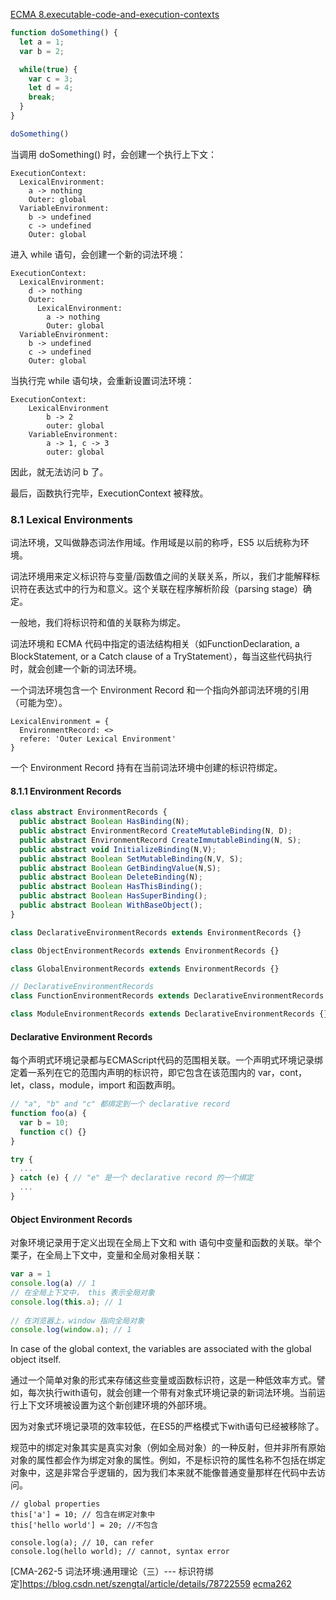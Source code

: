 [ECMA 8.executable-code-and-execution-contexts](https://www.ecma-international.org/ecma-262/6.0/#sec-executable-code-and-execution-contexts)

````js
function doSomething() {
  let a = 1;
  var b = 2;

  while(true) {
    var c = 3;
    let d = 4;
    break;
  }
}

doSomething()
````
当调用 doSomething() 时，会创建一个执行上下文：
````
ExecutionContext:
  LexicalEnvironment:
    a -> nothing
    Outer: global
  VariableEnvironment:
    b -> undefined
    c -> undefined
    Outer: global

````
进入 while 语句，会创建一个新的词法环境：
````
ExecutionContext:
  LexicalEnvironment:
    d -> nothing
    Outer: 
      LexicalEnvironment:
        a -> nothing
        Outer: global
  VariableEnvironment:
    b -> undefined
    c -> undefined
    Outer: global
````
当执行完 while 语句块，会重新设置词法环境：
````
ExecutionContext:
    LexicalEnvironment
        b -> 2
        outer: global
    VariableEnvironment:
        a -> 1, c -> 3
        outer: global
````
因此，就无法访问 b 了。

最后，函数执行完毕，ExecutionContext 被释放。

### 8.1 Lexical Environments
词法环境，又叫做静态词法作用域。作用域是以前的称呼，ES5 以后统称为环境。

词法环境用来定义标识符与变量/函数值之间的关联关系，所以，我们才能解释标识符在表达式中的行为和意义。这个关联在程序解析阶段（parsing stage）确定。

一般地，我们将标识符和值的关联称为绑定。

词法环境和 ECMA 代码中指定的语法结构相关（如FunctionDeclaration, a BlockStatement, or a Catch clause of a TryStatement），每当这些代码执行时，就会创建一个新的词法环境。

一个词法环境包含一个 Environment Record 和一个指向外部词法环境的引用（可能为空）。
````
LexicalEnvironment = {
  EnvironmentRecord: <>
  refere: 'Outer Lexical Environment'
}
````

一个 Environment Record 持有在当前词法环境中创建的标识符绑定。

#### 8.1.1 Environment Records
````ts
class abstract EnvironmentRecords {
  public abstract Boolean HasBinding(N);
  public abstract EnvironmentRecord CreateMutableBinding(N, D);
  public abstract EnvironmentRecord CreateImmutableBinding(N, S);
  public abstract void InitializeBinding(N,V);
  public abstract Boolean SetMutableBinding(N,V, S);
  public abstract Boolean GetBindingValue(N,S);
  public abstract Boolean DeleteBinding(N);
  public abstract Boolean HasThisBinding();
  public abstract Boolean HasSuperBinding();
  public abstract Boolean WithBaseObject();
}

class DeclarativeEnvironmentRecords extends EnvironmentRecords {}

class ObjectEnvironmentRecords extends EnvironmentRecords {}

class GlobalEnvironmentRecords extends EnvironmentRecords {}

// DeclarativeEnvironmentRecords
class FunctionEnvironmentRecords extends DeclarativeEnvironmentRecords {}

class ModuleEnvironmentRecords extends DeclarativeEnvironmentRecords {}

````
#### Declarative Environment Records
每个声明式环境记录都与ECMAScript代码的范围相关联。一个声明式环境记录绑定着一系列在它的范围内声明的标识符，即它包含在该范围内的 var，cont，let，class，module，import 和函数声明。
````js
// "a", "b" and "c" 都绑定到一个 declarative record
function foo(a) {
  var b = 10;
  function c() {}
}

try {
  ...
} catch (e) { // "e" 是一个 declarative record 的一个绑定
  ...
}
````

#### Object Environment Records
对象环境记录用于定义出现在全局上下文和 with 语句中变量和函数的关联。举个栗子，在全局上下文中，变量和全局对象相关联：
````js
var a = 1
console.log(a) // 1
// 在全局上下文中， this 表示全局对象
console.log(this.a); // 1
 
// 在浏览器上，window 指向全局对象
console.log(window.a); // 1
````

In case of the global context, the variables are associated with the global object itself.

通过一个简单对象的形式来存储这些变量或函数标识符，这是一种低效率方式。譬如，每次执行with语句，就会创建一个带有对象式环境记录的新词法环境。当前运行上下文环境被设置为这个新创建环境的外部环境。

因为对象式环境记录项的效率较低，在ES5的严格模式下with语句已经被移除了。

规范中的绑定对象其实是真实对象（例如全局对象）的一种反射，但并非所有原始对象的属性都会作为绑定对象的属性。例如，不是标识符的属性名称不包括在绑定对象中，这是非常合乎逻辑的，因为我们本来就不能像普通变量那样在代码中去访问。
````
// global properties
this['a'] = 10; // 包含在绑定对象中
this['hello world'] = 20; //不包含
 
console.log(a); // 10, can refer
console.log(hello world); // cannot, syntax error
````


[CMA-262-5 词法环境:通用理论（三）--- 标识符绑定]https://blog.csdn.net/szengtal/article/details/78722559
[ecma262](https://tc39.es/ecma262/)